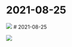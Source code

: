 # 2021-08-25

<page-tags text="发布于：2021-08-25"></page-tags>

<image-container>
  <img src="./pictures/IMG_20210825_083357.jpg"/>
</image-container># 2021-08-25

<page-tags text="发布于：2021-08-25"></page-tags>

<image-container>
  <img src="./pictures/IMG_20210825_083401.jpg"/>
</image-container>